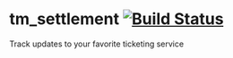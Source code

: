 # tm_settlement [![Build Status](https://travis-ci.org/johnsonj/tm_settlement.svg?branch=master)](https://travis-ci.org/johnsonj/tm_settlement)
Track updates to your favorite ticketing service
